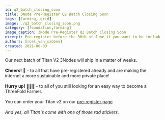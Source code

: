 ```yaml
---
id: q2_batch_closing_soon
title: 3Node Pre-Register Q2 Batch Closing Soon
tags: [farming, grid]
image: ./q2_batch_closing_soon.png
category: [foundation,farming]
image_caption: 3Node Pre-Register Q2 Batch Closing Soon
excerpt: Pre-register before the 30th of June if you want to be included in the batch.
authors: [roel_van_sabben]
created: 2021-06-03
---
```


Our next batch of Titan V2 3Nodes will ship in a matter of weeks. 
<br />
<br />
**Cheers!** 🥂 - to all that have pre-registered already and are making the internet a more sustainable and more private place!
<br />
<br />
**Hurry up!** 🏃🏽‍♀️ - to all of you still looking for an easy way to become a ThreeFold Farmer.
<br />
<br />
You can order your Titan v2 on our [pre-register page](https://pre-register.threefold.tech/index.php?route=product/product&path=59&product_id=50)
 <br />
 <br />
 *And yes, all Titan's come with one of those rad stickers.*
